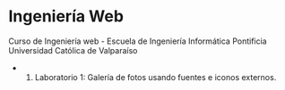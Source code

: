 # Ingeniería Web
Curso de Ingeniería web - Escuela de Ingeniería Informática 
Pontificia Universidad Católica de Valparaíso

- 1. Laboratorio 1: Galería de fotos usando fuentes e iconos externos.


